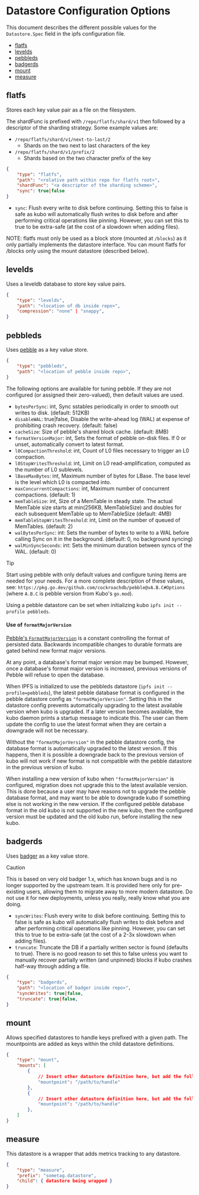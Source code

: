 # Datastore Configuration Options

This document describes the different possible values for the `Datastore.Spec`
field in the ipfs configuration file.

- [flatfs](#flatfs)
- [levelds](#levelds)
- [pebbleds](#pebbleds)
- [badgerds](#badgerds)
- [mount](#mount)
- [measure](#measure)

## flatfs

Stores each key value pair as a file on the filesystem.

The shardFunc is prefixed with `/repo/flatfs/shard/v1` then followed by a descriptor of the sharding strategy. Some example values are:
- `/repo/flatfs/shard/v1/next-to-last/2`
  - Shards on the two next to last characters of the key
- `/repo/flatfs/shard/v1/prefix/2`
  - Shards based on the two character prefix of the key

```json
{
	"type": "flatfs",
	"path": "<relative path within repo for flatfs root>",
	"shardFunc": "<a descriptor of the sharding scheme>",
	"sync": true|false
}
```

- `sync`: Flush every write to disk before continuing. Setting this to false is safe as kubo will automatically flush writes to disk before and after performing critical operations like pinning. However, you can set this to true to be extra-safe (at the cost of a slowdown when adding files).

NOTE: flatfs must only be used as a block store (mounted at `/blocks`) as it only partially implements the datastore interface. You can mount flatfs for /blocks only using the mount datastore (described below).

## levelds
Uses a leveldb database to store key value pairs.

```json
{
	"type": "levelds",
	"path": "<location of db inside repo>",
	"compression": "none" | "snappy",
}
```

## pebbleds

Uses [pebble](https://github.com/cockroachdb/pebble) as a key value store.

```json
{
	"type": "pebbleds",
	"path": "<location of pebble inside repo>",
}
```

The following options are available for tuning pebble.
If they are not configured (or assigned their zero-valued), then default values are used.

* `bytesPerSync`: int, Sync sstables periodically in order to smooth out writes to disk. (default: 512KB)
* `disableWAL`: true|false, Disable the write-ahead log (WAL) at expense of prohibiting crash recovery. (default: false)
* `cacheSize`: Size of pebble's shared block cache. (default: 8MB)
* `formatVersionMajor`: int, Sets the format of pebble on-disk files. If 0 or unset, automatically convert to latest format.
* `l0CompactionThreshold`: int, Count of L0 files necessary to trigger an L0 compaction.
* `l0StopWritesThreshold`: int, Limit on L0 read-amplification, computed as the number of L0 sublevels.
* `lBaseMaxBytes`: int, Maximum number of bytes for LBase. The base level is the level which L0 is compacted into.
* `maxConcurrentCompactions`: int, Maximum number of concurrent compactions. (default: 1)
* `memTableSize`: int, Size of a MemTable in steady state. The actual MemTable size starts at min(256KB, MemTableSize) and doubles for each subsequent MemTable up to MemTableSize (default: 4MB)
* `memTableStopWritesThreshold`: int, Limit on the number of queued of MemTables. (default: 2)
* `walBytesPerSync`: int: Sets the number of bytes to write to a WAL before calling Sync on it in the background. (default: 0, no background syncing)
* `walMinSyncSeconds`: int: Sets the minimum duration between syncs of the WAL. (default: 0)

> [!TIP]
> Start using pebble with only default values and configure tuning items are needed for your needs. For a more complete description of these values, see: `https://pkg.go.dev/github.com/cockroachdb/pebble@vA.B.C#Options` (where `A.B.C` is pebble version from Kubo's `go.mod`).

Using a pebble datastore can be set when initializing kubo `ipfs init --profile pebbleds`.

#### Use of `formatMajorVersion`

[Pebble's `FormatMajorVersion`](https://github.com/cockroachdb/pebble/tree/master?tab=readme-ov-file#format-major-versions) is a constant controlling the format of persisted data. Backwards incompatible changes to durable formats are gated behind new format major versions.

At any point, a database's format major version may be bumped. However, once a database's format major version is increased, previous versions of Pebble will refuse to open the database.

When IPFS is initialized to use the pebbleds datastore (`ipfs init --profile=pebbleds`), the latest pebble database format is configured in the pebble datastore config as `"formatMajorVersion"`. Setting this in the datastore config prevents automatically upgrading to the latest available version when kubo is upgraded. If a later version becomes available, the kubo daemon prints a startup message to indicate this. The user can them update the config to use the latest format when they are certain a downgrade will not be necessary.

Without the `"formatMajorVersion"` in the pebble datastore config, the database format is automatically upgraded to the latest version. If this happens, then it is possible a downgrade back to the previous version of kubo will not work if new format is not compatible with the pebble datastore in the previous version of kubo.

When installing a new version of kubo when `"formatMajorVersion"` is configured, migration does not upgrade this to the latest available version. This is done because a user may have reasons not to upgrade the pebble database format, and may want to be able to downgrade kubo if something else is not working in the new version. If the configured pebble database format in the old kubo is not supported in the new kubo, then the configured version must be updated and the old kubo run, before installing the new kubo.

## badgerds

Uses [badger](https://github.com/dgraph-io/badger) as a key value store.

> [!CAUTION]
> This is based on very old badger 1.x, which has known bugs and is no longer supported by the upstream team.
> It is provided here only for pre-existing users, allowing them to migrate away to more modern datastore.
> Do not use it for new deployments, unless you really, really know what you are doing.


* `syncWrites`: Flush every write to disk before continuing. Setting this to false is safe as kubo will automatically flush writes to disk before and after performing critical operations like pinning. However, you can set this to true to be extra-safe (at the cost of a 2-3x slowdown when adding files).
* `truncate`: Truncate the DB if a partially written sector is found (defaults to true). There is no good reason to set this to false unless you want to manually recover partially written (and unpinned) blocks if kubo crashes half-way through adding a file.

```json
{
	"type": "badgerds",
	"path": "<location of badger inside repo>",
	"syncWrites": true|false,
	"truncate": true|false,
}
```

## mount

Allows specified datastores to handle keys prefixed with a given path.
The mountpoints are added as keys within the child datastore definitions.

```json
{
	"type": "mount",
	"mounts": [
		{
			// Insert other datastore definition here, but add the following key:
			"mountpoint": "/path/to/handle"
		},
		{
			// Insert other datastore definition here, but add the following key:
			"mountpoint": "/path/to/handle"
		},
	]
}
```

## measure

This datastore is a wrapper that adds metrics tracking to any datastore.

```json
{
	"type": "measure",
	"prefix": "sometag.datastore",
	"child": { datastore being wrapped }
}
```

